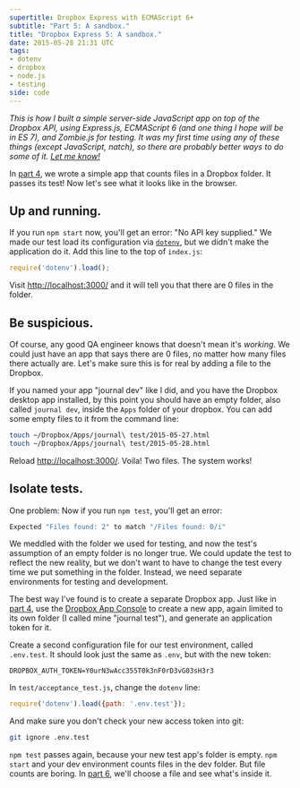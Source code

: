 ```yaml
---
supertitle: Dropbox Express with ECMAScript 6+
subtitle: "Part 5: A sandbox."
title: "Dropbox Express 5: A sandbox."
date: 2015-05-28 21:31 UTC
tags: 
- dotenv
- dropbox
- node.js
- testing 
side: code
---
```


*This is how I built a simple server-side JavaScript app on top of the
Dropbox API, using Express.js, ECMAScript 6 (and one thing I hope will
be in ES 7), and Zombie.js for testing. It was my first time using any
of these things (except JavaScript, natch), so there are probably
better ways to do some of it. [Let me know!][contact]*

In [part 4], we wrote a simple app that counts files in a Dropbox
folder. It passes its test! Now let's see what it looks like in the
browser. <!-- READMORE -->

## Up and running.

If you run `npm start` now, you'll get an error: "No API key supplied."
We made our test load its configuration via [`dotenv`][dotenv], but we didn't
make the application do it. Add this line to the top of `index.js`:

```javascript
require('dotenv').load();
```

Visit <http://localhost:3000/> and it will tell you that there are
0 files in the folder.

## Be suspicious.

Of course, any good QA engineer knows that doesn't mean it's *working*.
We could just have an app that says there are 0 files, no matter how many
files there actually are. Let's make sure this is for real by adding a
file to the Dropbox.

If you named your app "journal dev" like I did, and you have the Dropbox
desktop app installed, by this point you should have an empty folder, also
called `journal dev`, inside the `Apps` folder of your dropbox. You can
add some empty files to it from the command line:

```bash
touch ~/Dropbox/Apps/journal\ test/2015-05-27.html
touch ~/Dropbox/Apps/journal\ test/2015-05-28.html
```

Reload <http://localhost:3000/>. Voila! Two files. The system works!
 
## Isolate tests.

One problem: Now if you run `npm test`, you'll get an error:

```bash
Expected "Files found: 2" to match "/Files found: 0/i"
```

We meddled with the folder we used for testing, and now the test's
assumption of an empty folder is no longer true. We could update
the test to reflect the new reality, but we don't want to have to
change the test every time we put something in the folder. Instead,
we need separate environments for testing and development.

The best way I've found is to create a separate Dropbox app. Just like
in [part 4][part-4-dropbox-app], use the [Dropbox App Console] to create
a new app, again limited to its own folder (I called mine "journal test"),
and generate an application token for it.

Create a second configuration file for our test environment, called
`.env.test`. It should look just the same as `.env`, but with the new
token:

```shell
DROPBOX_AUTH_TOKEN=Y0urN3wAcc355T0k3nF0rD3vG03sH3r3
```

In `test/acceptance_test.js`, change the `dotenv` line:

```javascript
require('dotenv').load({path: '.env.test'});
```

And make sure you don't check your new access token into git:

```bash
git ignore .env.test
```

`npm test` passes again, because your new test app's folder is empty.
`npm start` and your dev environment counts files in the dev folder.
But file counts are boring. In [part 6], we'll choose a file and see
what's inside it.

[contact]: mailto:code@erikostrom.com
[part 4]: /2015/05/25/dropbox-express-4-dropbox-at-last.html
[dotenv]: https://www.npmjs.com/package/dotenv
[part-4-dropbox-app]: /2015/05/25/dropbox-express-4-dropbox-at-last.html#a-test-app 
[dropbox app console]: https://www.dropbox.com/developers/apps
[part 6]: /2015/05/30/dropbox-express-6-double-dropbox.html

